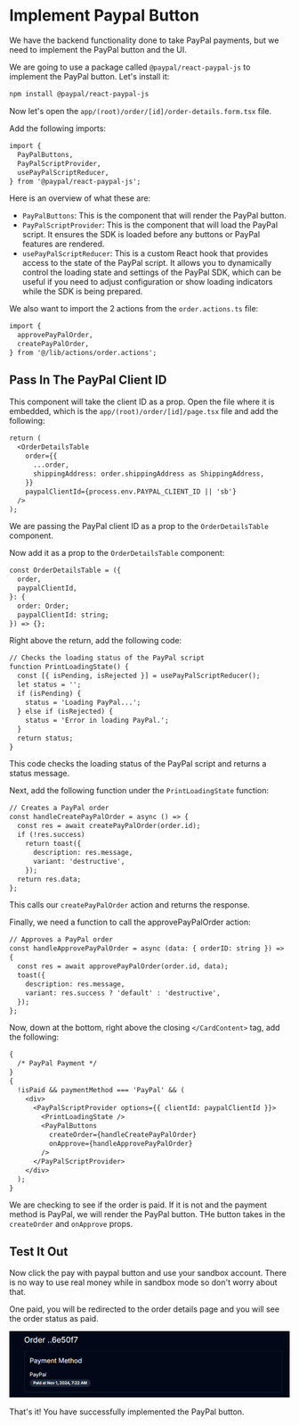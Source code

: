 # Implement Paypal Button

We have the backend functionality done to take PayPal payments, but we need to implement the PayPal button and the UI.

We are going to use a package called `@paypal/react-paypal-js` to implement the PayPal button. Let's install it:

```bash
npm install @paypal/react-paypal-js
```

Now let's open the `app/(root)/order/[id]/order-details.form.tsx` file.

Add the following imports:

```tsx
import {
  PayPalButtons,
  PayPalScriptProvider,
  usePayPalScriptReducer,
} from '@paypal/react-paypal-js';
```

Here is an overview of what these are:

- `PayPalButtons`: This is the component that will render the PayPal button.
- `PayPalScriptProvider`: This is the component that will load the PayPal script. It ensures the SDK is loaded before any buttons or PayPal features are rendered.
- `usePayPalScriptReducer`: This is a custom React hook that provides access to the state of the PayPal script. It allows you to dynamically control the loading state and settings of the PayPal SDK, which can be useful if you need to adjust configuration or show loading indicators while the SDK is being prepared.

We also want to import the 2 actions from the `order.actions.ts` file:

```tsx
import {
  approvePayPalOrder,
  createPayPalOrder,
} from '@/lib/actions/order.actions';
```

## Pass In The PayPal Client ID

This component will take the client ID as a prop. Open the file where it is embedded, which is the `app/(root)/order/[id]/page.tsx` file and add the following:

```tsx
return (
  <OrderDetailsTable
    order={{
      ...order,
      shippingAddress: order.shippingAddress as ShippingAddress,
    }}
    paypalClientId={process.env.PAYPAL_CLIENT_ID || 'sb'}
  />
);
```

We are passing the PayPal client ID as a prop to the `OrderDetailsTable` component.

Now add it as a prop to the `OrderDetailsTable` component:

```tsx
const OrderDetailsTable = ({
  order,
  paypalClientId,
}: {
  order: Order;
  paypalClientId: string;
}) => {};
```

Right above the return, add the following code:

```tsx
// Checks the loading status of the PayPal script
function PrintLoadingState() {
  const [{ isPending, isRejected }] = usePayPalScriptReducer();
  let status = '';
  if (isPending) {
    status = 'Loading PayPal...';
  } else if (isRejected) {
    status = 'Error in loading PayPal.';
  }
  return status;
}
```

This code checks the loading status of the PayPal script and returns a status message.

Next, add the following function under the `PrintLoadingState` function:

```tsx
// Creates a PayPal order
const handleCreatePayPalOrder = async () => {
  const res = await createPayPalOrder(order.id);
  if (!res.success)
    return toast({
      description: res.message,
      variant: 'destructive',
    });
  return res.data;
};
```

This calls our `createPayPalOrder` action and returns the response.

Finally, we need a function to call the approvePayPalOrder action:

```tsx
// Approves a PayPal order
const handleApprovePayPalOrder = async (data: { orderID: string }) => {
  const res = await approvePayPalOrder(order.id, data);
  toast({
    description: res.message,
    variant: res.success ? 'default' : 'destructive',
  });
};
```

Now, down at the bottom, right above the closing `</CardContent>` tag, add the following:

```tsx
{
  /* PayPal Payment */
}
{
  !isPaid && paymentMethod === 'PayPal' && (
    <div>
      <PayPalScriptProvider options={{ clientId: paypalClientId }}>
        <PrintLoadingState />
        <PayPalButtons
          createOrder={handleCreatePayPalOrder}
          onApprove={handleApprovePayPalOrder}
        />
      </PayPalScriptProvider>
    </div>
  );
}
```

We are checking to see if the order is paid. If it is not and the payment method is PayPal, we will render the PayPal button. THe button takes in the `createOrder` and `onApprove` props.

## Test It Out

Now click the pay with paypal button and use your sandbox account. There is no way to use real money while in sandbox mode so don't worry about that.

One paid, you will be redirected to the order details page and you will see the order status as paid.

<img src="../images/order-paid.png" alt="order paid" />

That's it! You have successfully implemented the PayPal button.

